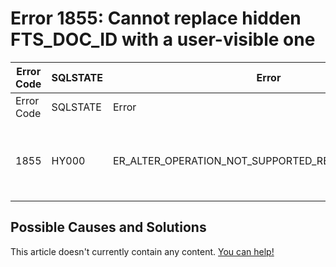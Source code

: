 
# Error 1855: Cannot replace hidden FTS_DOC_ID with a user-visible one


| Error Code | SQLSTATE | Error | Description |
| --- | --- | --- | --- |
| Error Code | SQLSTATE | Error | Description |
| 1855 | HY000 | ER_ALTER_OPERATION_NOT_SUPPORTED_REASON_HIDDEN_FTS | Cannot replace hidden FTS_DOC_ID with a user-visible one |




## Possible Causes and Solutions


This article doesn't currently contain any content. [You can help!](/en/writing-and-editing-knowledge-base-articles/)

